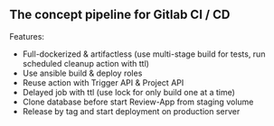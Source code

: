 ## The concept pipeline for Gitlab CI / CD

Features:

- Full-dockerized & artifactless (use multi-stage build for tests, run scheduled cleanup action with ttl)
- Use ansible build & deploy roles
- Reuse action with Trigger API & Project API
- Delayed job with ttl (use lock for only build one at a time)
- Clone database before start Review-App from staging volume
- Release by tag and start deployment on production server
